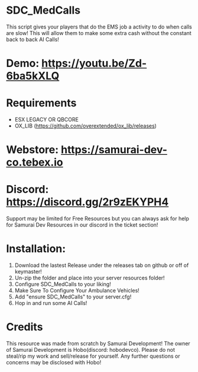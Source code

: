 # SDC_MedCalls

This script gives your players that do the EMS job a activity to do when calls are slow! This will allow them to make some extra cash without the constant back to back AI Calls!

# Demo: https://youtu.be/Zd-6ba5kXLQ

# Requirements
- ESX LEGACY OR QBCORE
- OX_LIB (https://github.com/overextended/ox_lib/releases)

# Webstore: https://samurai-dev-co.tebex.io
# Discord: https://discord.gg/2r9zEKYPH4

Support may be limited for Free Resources but you can always ask for help for Samurai Dev Resources in our discord in the ticket section!

# Installation:
1. Download the lastest Release under the releases tab on github or off of keymaster!
2. Un-zip the folder and place into your server resources folder!
3. Configure SDC_MedCalls to your liking!
4. Make Sure To Configure Your Ambulance Vehicles!
5. Add "ensure SDC_MedCalls" to your server.cfg!
6. Hop in and run some AI Calls!

# Credits
This resource was made from scratch by Samurai Development! The owner of Samurai Development is Hobo(discord: hobodevco). Please do not steal/rip my work and sell/release for yourself. Any further questions or concerns may be disclosed with Hobo!
